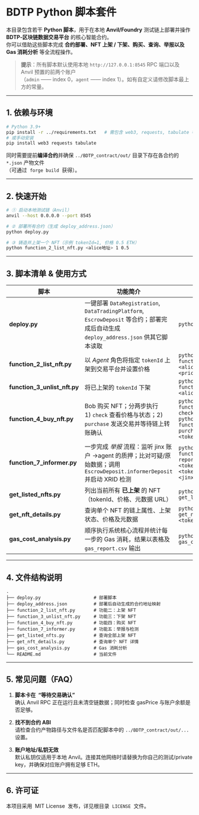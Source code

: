 # BDTP Python 脚本套件

本目录包含若干 **Python 脚本**，用于在本地 **Anvil/Foundry** 测试链上部署并操作 **BDTP‑区块链数据交易平台** 的核心智能合约。  
你可以借助这些脚本完成 **合约部署、NFT 上架 / 下架、购买、查询、举报以及 Gas 消耗分析** 等全流程操作。

> **提示**：所有脚本默认使用本地 `http://127.0.0.1:8545` RPC 端口以及 Anvil 预置的前两个账户  
> （`admin` —— index 0，`agent` —— index 1）。如有自定义请修改脚本最上方的常量。

---

## 1. 依赖与环境

```bash
# Python 3.9+
pip install -r ../requirements.txt   # 需包含 web3, requests, tabulate 等
# 或手动安装
pip install web3 requests tabulate
```

同时需要提前**编译合约**并确保 `../BDTP_contract/out/` 目录下存在各合约的 `*.json` 产物文件  
（可通过  `forge build`  获得）。

---

## 2. 快速开始

```bash
# ① 启动本地测试链（Anvil）
anvil --host 0.0.0.0 --port 8545

# ② 部署所有合约（生成 deploy_address.json）
python deploy.py

# ③ 铸造并上架一个 NFT（示例 tokenId=1, 价格 0.5 ETH）
python function_2_list_nft.py <alice地址> 1 0.5
```

---

## 3. 脚本清单 & 使用方式

| 脚本                         | 功能简介                                                                                                                            | 典型用法                                                                                                                    |
| ---------------------------- | ----------------------------------------------------------------------------------------------------------------------------------- | --------------------------------------------------------------------------------------------------------------------------- |
| **deploy.py**                | 一键部署 `DataRegistration`, `DataTradingPlatform`, `EscrowDeposit` 等合约；部署完成后自动生成 `deploy_address.json` 供其它脚本读取 | `python deploy.py`                                                                                                          |
| **function_2_list_nft.py**   | 以 _Agent_ 角色将指定 `tokenId` 上架到交易平台并设置价格                                                                            | `python function_2_list_nft.py <alice_addr> <token_id> <price_in_eth>`                                                      |
| **function_3_unlist_nft.py** | 将已上架的 `tokenId` 下架                                                                                                           | `python function_3_unlist_nft.py <alice_addr> <token_id>`                                                                   |
| **function_4_buy_nft.py**    | Bob 购买 NFT；分两步执行<br/>1) `check` 查看价格与状态；2) `purchase` 发送交易并等待链上转账确认                                    | `python function_4_buy_nft.py check <tokenId>`<br/>`python function_4_buy_nft.py purchase <bob_addr> <tokenId> <price_eth>` |
| **function_7_informer.py**   | 一步完成 _举报_ 流程：监听 jinx 账户 →agent 的质押；比对可疑/原始数据；调用 `EscrowDeposit.informerDeposit` 并启动 XRID 检测        | `python function_7_informer.py report <tokenId_original> <tokenId_suspicion> <jinx_addr>`                                   |
| **get_listed_nfts.py**       | 列出当前所有 **已上架** 的 NFT （tokenId、价格、元数据 URL）                                                                        | `python get_listed_nfts.py`                                                                                                 |
| **get_nft_details.py**       | 查询单个 NFT 的链上属性、上架状态、价格及元数据                                                                                     | `python get_nft_details.py <tokenId>`                                                                                       |
| **gas_cost_analysis.py**     | 顺序执行系统核心流程并统计每一步的 Gas 消耗，结果以表格及 `gas_report.csv` 输出                                                     | `python gas_cost_analysis.py`                                                                                               |

---

## 4. 文件结构说明

```
.
├── deploy.py                    # 部署脚本
├── deploy_address.json          # 部署后自动生成的合约地址映射
├── function_2_list_nft.py       # 功能二：上架 NFT
├── function_3_unlist_nft.py     # 功能三：下架 NFT
├── function_4_buy_nft.py        # 功能四：购买 NFT
├── function_7_informer.py       # 功能五：举报与检测
├── get_listed_nfts.py           # 查询全部上架 NFT
├── get_nft_details.py           # 查询单个 NFT 详情
├── gas_cost_analysis.py         # Gas 消耗分析
└── README.md                    # 当前文件
```

---

## 5. 常见问题（FAQ）

1. **脚本卡在  “等待交易确认”**  
   确认 Anvil RPC 正在运行且未清空链数据；同时检查 gasPrice 与账户余额是否足够。

2. **找不到合约 ABI**  
   请检查合约产物路径与文件名是否匹配脚本中的 `../BDTP_contract/out/...` 设置。

3. **账户地址/私钥无效**  
   默认私钥仅适用于本地 Anvil。连接其他网络时请替换为你自己的测试/private key，并确保对应账户拥有足够 ETH。

---

## 6. 许可证

本项目采用  MIT License  发布，详见根目录  `LICENSE`  文件。
